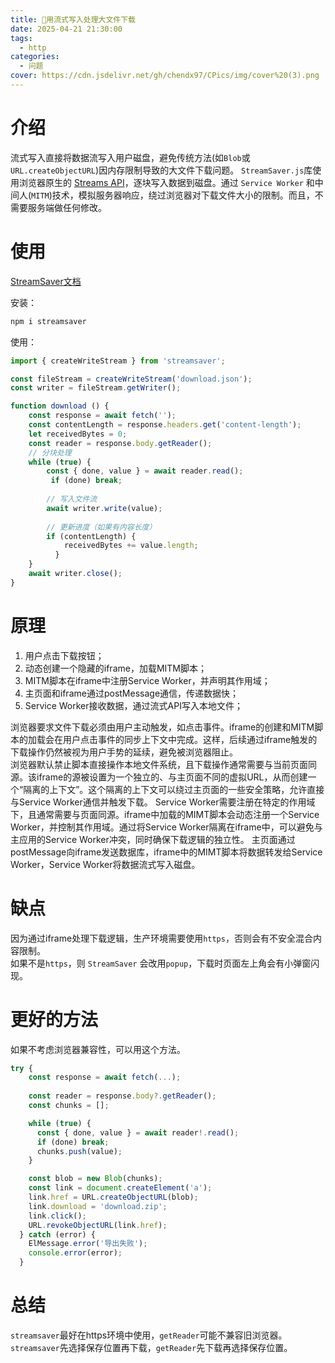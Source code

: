 ```yaml
---
title: 🎀用流式写入处理大文件下载
date: 2025-04-21 21:30:00
tags:
  - http
categories:
  - 问题
cover: https://cdn.jsdelivr.net/gh/chendx97/CPics/img/cover%20(3).png
---
```


# 介绍
流式写入直接将数据流写入用户磁盘，避免传统方法(如`Blob`或`URL.createObjectURL`)因内存限制导致的大文件下载问题。
`StreamSaver.js`库使用浏览器原生的 [Streams API](https://developer.mozilla.org/zh-CN/docs/Web/API/Streams_API)，逐块写入数据到磁盘。通过 `Service Worker` 和中间人(`MITM`)技术，模拟服务器响应，绕过浏览器对下载文件大小的限制。而且，不需要服务端做任何修改。

# 使用
[StreamSaver文档](https://github.com/jimmywarting/StreamSaver.js)  

安装：
```bash
npm i streamsaver
```
使用：
```js
import { createWriteStream } from 'streamsaver';

const fileStream = createWriteStream('download.json');
const writer = fileStream.getWriter();

function download () {
    const response = await fetch('');
    const contentLength = response.headers.get('content-length');
    let receivedBytes = 0;
    const reader = response.body.getReader();
    // 分块处理
    while (true) {
        const { done, value } = await reader.read();
         if (done) break;
          
        // 写入文件流
        await writer.write(value);
          
        // 更新进度（如果有内容长度）
        if (contentLength) {
            receivedBytes += value.length;
          }
    }
    await writer.close();
}
```
# 原理
1. 用户点击下载按钮；
2. 动态创建一个隐藏的iframe，加载MITM脚本；
3. MITM脚本在iframe中注册Service Worker，并声明其作用域；
4. 主页面和iframe通过postMessage通信，传递数据快；
5. Service Worker接收数据，通过流式API写入本地文件；

浏览器要求文件下载必须由用户主动触发，如点击事件。iframe的创建和MITM脚本的加载会在用户点击事件的同步上下文中完成。这样，后续通过iframe触发的下载操作仍然被视为用户手势的延续，避免被浏览器阻止。   
浏览器默认禁止脚本直接操作本地文件系统，且下载操作通常需要与当前页面同源。该iframe的源被设置为一个独立的、与主页面不同的虚拟URL，从而创建一个“隔离的上下文”。这个隔离的上下文可以绕过主页面的一些安全策略，允许直接与Service Worker通信并触发下载。
Service Worker需要注册在特定的作用域下，且通常需要与页面同源。iframe中加载的MIMT脚本会动态注册一个Service Worker，并控制其作用域。通过将Service Worker隔离在iframe中，可以避免与主应用的Service Worker冲突，同时确保下载逻辑的独立性。
主页面通过postMessage向iframe发送数据库，iframe中的MIMT脚本将数据转发给Service Worker，Service Worker将数据流式写入磁盘。

# 缺点
因为通过iframe处理下载逻辑，生产环境需要使用`https`，否则会有不安全混合内容限制。  
如果不是`https`，则 `StreamSaver` 会改用`popup`，下载时页面左上角会有小弹窗闪现。

# 更好的方法
如果不考虑浏览器兼容性，可以用这个方法。
```js
try {
    const response = await fetch(...);
    
    const reader = response.body?.getReader();
    const chunks = [];

    while (true) {
      const { done, value } = await reader!.read();
      if (done) break;
      chunks.push(value);
    }

    const blob = new Blob(chunks);
    const link = document.createElement('a');
    link.href = URL.createObjectURL(blob);
    link.download = 'download.zip';
    link.click();
    URL.revokeObjectURL(link.href);
  } catch (error) {
    ElMessage.error('导出失败');
    console.error(error);
  }
```
# 总结
`streamsaver`最好在https环境中使用，`getReader`可能不兼容旧浏览器。
`streamsaver`先选择保存位置再下载，`getReader`先下载再选择保存位置。
